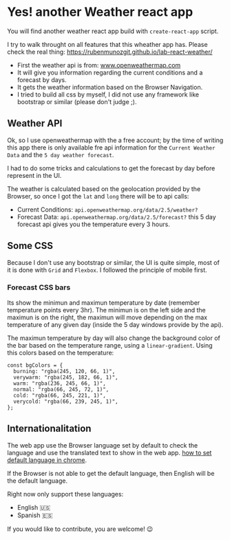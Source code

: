 # Yes! another Weather react app
You will find another weather react app build with `create-react-app` script.

I try to walk throught on all features that this wheather app has.
Please check the real thing: https://rubenmunozgit.github.io/lab-react-weather/

- First the weather api is from: www.openweathermap.com
- It will give you information regarding the current conditions and a forecast by days.
- It gets the weather information based on the Browser Navigation.
- I tried to build all css by myself, I did not use any framework like bootstrap or similar (please don't judge ;).

## Weather API
Ok, so I use openweathermap with the a free account; by the time of writing this app there is only available fre api information for the `Current Weather Data` and the `5 day weather forecast`.

I had to do some tricks and calculations to get the forecast by day before represent in the UI.

The weather is calculated based on the geolocation provided by the Browser, so once I got the `lat` and `long` there will be to api calls:
- Current Conditions: `api.openweathermap.org/data/2.5/weather?`
- Forecast Data: `api.openweathermap.org/data/2.5/forecast?`
this 5 day forecast api gives you the temperature every 3 hours. 

## Some CSS
Because I don't use any bootstrap or similar, the UI is quite simple, most of it is done with `Grid` and `Flexbox`.
I followed the principle of mobile first.

### Forecast CSS bars
Its show the minimun and maximun temperature by date (remember temperature points every 3hr).
The minimun is on the left side and the maximun is on the right, the maximun will move depending on the max temperature of any given day (inside the 5 day windows provide by the api).

The maximun temperature by day will also change the background color of the bar based on the temperature range, using a `linear-gradient`.
Using this colors based on the temperature:
````
const bgColors = {
  burning: "rgba(245, 120, 66, 1)",
  verywarm: "rgba(245, 182, 66, 1)",
  warm: "rgba(236, 245, 66, 1)",
  normal: "rgba(66, 245, 72, 1)",
  cold: "rgba(66, 245, 221, 1)",
  verycold: "rgba(66, 239, 245, 1)",
};
````

## Internationalitation
The web app use the Browser language set by default to check the language and use the translated text to show in the web app.
[how to set default language in chrome](https://support.google.com/chrome/answer/173424?co=GENIE.Platform%3DDesktop&hl=en). 

If the Browser is not able to get the default language, then English will be the default language.

Right now only support these languages:
- English :us:
- Spanish :es:

If you would like to contribute, you are welcome! :wink: